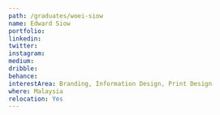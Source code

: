 ```yaml
---
path: /graduates/woei-siow
name: Edward Siow
portfolio:
linkedin:
twitter:
instagram:
medium:
dribble:
behance:
interestArea: Branding, Information Design, Print Design
where: Malaysia
relocation: Yes
---
```

